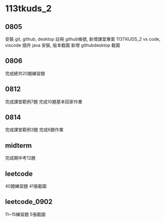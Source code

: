 # 113tkuds_2


## 0805
安裝 git, github, desktop
註冊 github帳號, 新增課堂專案 113TKUDS_2
vs code, viscode 插件
java 安裝, 版本截圖
新增 githubdesktop 截圖


## 0806
完成總共20題練習題

## 0812
完成課堂範例7題
完成10題基本回家作業

## 0814
完成課堂範例3題
完成6題作業

## midterm
完成期中考12題

## leetcode
40題練習題
41張截圖

## leetcode_0902
11~15練習題
5張截圖